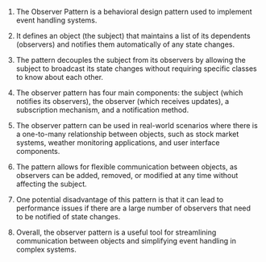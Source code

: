 

1. The Observer Pattern is a behavioral design pattern used to implement event handling systems.

2. It defines an object (the subject) that maintains a list of its dependents (observers) and notifies them automatically of any state changes.

3. The pattern decouples the subject from its observers by allowing the subject to broadcast its state changes without requiring specific classes to know about each other.

4. The observer pattern has four main components: the subject (which notifies its observers), the observer (which receives updates), a subscription mechanism, and a notification method.

5. The observer pattern can be used in real-world scenarios where there is a one-to-many relationship between objects, such as stock market systems, weather monitoring applications, and user interface components.

6. The pattern allows for flexible communication between objects, as observers can be added, removed, or modified at any time without affecting the subject.

7. One potential disadvantage of this pattern is that it can lead to performance issues if there are a large number of observers that need to be notified of state changes.

8. Overall, the observer pattern is a useful tool for streamlining communication between objects and simplifying event handling in complex systems.